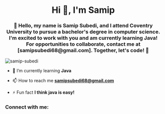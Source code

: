 <h1 align="center">Hi 👋, I'm Samip</h1>
<h3 align="center">👏 Hello, my name is Samip Subedi, and I attend Coventry University to pursue a bachelor's degree in computer science. I'm excited to work with you and am currently learning Java! For opportunities to collaborate, contact me at [samipsubedi68@gmail.com]. Together, let's code! 🚀</h3>

<p align="left"> <img src="https://komarev.com/ghpvc/?username=samip-subedi&label=Profile%20views&color=0e75b6&style=flat" alt="samip-subedi" /> </p>

- 🌱 I’m currently learning **Java**

- 📫 How to reach me **samipsubedi68@gmail.com**

- ⚡ Fun fact **I think java is easy!**

<h3 align="left">Connect with me:</h3>
<p align="left">
</p>

